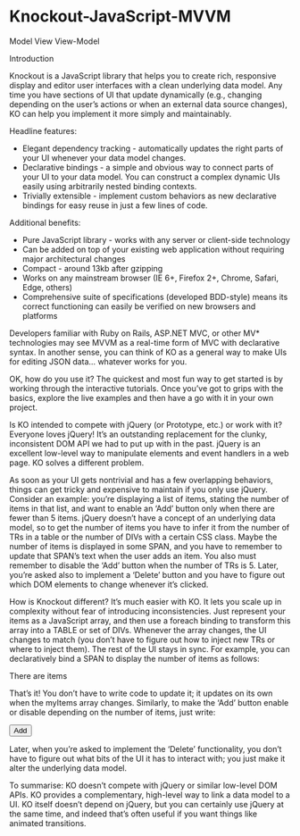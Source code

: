 # Knockout-JavaScript-MVVM
Model View View-Model

Introduction

Knockout is a JavaScript library that helps you to create rich, responsive display and editor user interfaces with a clean underlying data model. Any time you have sections of UI that update dynamically (e.g., changing depending on the user’s actions or when an external data source changes), KO can help you implement it more simply and maintainably.

Headline features:
* Elegant dependency tracking - automatically updates the right parts of your UI whenever your data model changes.
* Declarative bindings - a simple and obvious way to connect parts of your UI to your data model. You can construct a complex dynamic UIs easily using arbitrarily nested binding contexts.
* Trivially extensible - implement custom behaviors as new declarative bindings for easy reuse in just a few lines of code.

Additional benefits:
* Pure JavaScript library - works with any server or client-side technology
* Can be added on top of your existing web application without requiring major architectural changes
* Compact - around 13kb after gzipping
* Works on any mainstream browser (IE 6+, Firefox 2+, Chrome, Safari, Edge, others)
* Comprehensive suite of specifications (developed BDD-style) means its correct functioning can easily be verified on new browsers and platforms

Developers familiar with Ruby on Rails, ASP.NET MVC, or other MV* technologies may see MVVM as a real-time form of MVC with declarative syntax. In another sense, you can think of KO as a general way to make UIs for editing JSON data… whatever works for you.

OK, how do you use it?
The quickest and most fun way to get started is by working through the interactive tutorials. Once you’ve got to grips with the basics, explore the live examples and then have a go with it in your own project.

Is KO intended to compete with jQuery (or Prototype, etc.) or work with it?
Everyone loves jQuery! It’s an outstanding replacement for the clunky, inconsistent DOM API we had to put up with in the past. jQuery is an excellent low-level way to manipulate elements and event handlers in a web page. KO solves a different problem.

As soon as your UI gets nontrivial and has a few overlapping behaviors, things can get tricky and expensive to maintain if you only use jQuery. Consider an example: you’re displaying a list of items, stating the number of items in that list, and want to enable an ‘Add’ button only when there are fewer than 5 items. jQuery doesn’t have a concept of an underlying data model, so to get the number of items you have to infer it from the number of TRs in a table or the number of DIVs with a certain CSS class. Maybe the number of items is displayed in some SPAN, and you have to remember to update that SPAN’s text when the user adds an item. You also must remember to disable the ‘Add’ button when the number of TRs is 5. Later, you’re asked also to implement a ‘Delete’ button and you have to figure out which DOM elements to change whenever it’s clicked.

How is Knockout different?
It’s much easier with KO. It lets you scale up in complexity without fear of introducing inconsistencies. Just represent your items as a JavaScript array, and then use a foreach binding to transform this array into a TABLE or set of DIVs. Whenever the array changes, the UI changes to match (you don’t have to figure out how to inject new TRs or where to inject them). The rest of the UI stays in sync. For example, you can declaratively bind a SPAN to display the number of items as follows:

There are <span data-bind="text: myItems().length"></span> items

That’s it! You don’t have to write code to update it; it updates on its own when the myItems array changes. Similarly, to make the ‘Add’ button enable or disable depending on the number of items, just write:

<button data-bind="enable: myItems().length < 5">Add</button>

Later, when you’re asked to implement the ‘Delete’ functionality, you don’t have to figure out what bits of the UI it has to interact with; you just make it alter the underlying data model.

To summarise: KO doesn’t compete with jQuery or similar low-level DOM APIs. KO provides a complementary, high-level way to link a data model to a UI. KO itself doesn’t depend on jQuery, but you can certainly use jQuery at the same time, and indeed that’s often useful if you want things like animated transitions.
